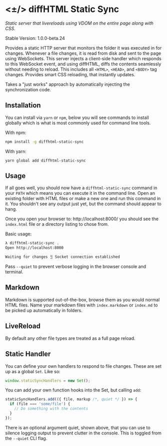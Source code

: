 # <±/> diffHTML Static Sync

*Static server that livereloads using VDOM on the entire page along with CSS.*

Stable Version: 1.0.0-beta.24

Provides a static HTTP server that monitors the folder it was executed in for
changes. Whenever a file changes, it is read from disk and sent to the page
using WebSockets. This server injects a client-side handler which responds to
this WebSocket event, and using diffHTML, diffs the contents seamlessly without
needing to reload. This includes all `<HTML>`, `<HEAD>`, and `<BODY>` tag
changes. Provides smart CSS reloading, that instantly updates.

Takes a "just works" approach by automatically injecting the synchronization
code.

## Installation

You can install via `yarn` or `npm`, below you will see commands to install
globally which is what is most commonly used for command line tools.

With npm:

``` sh
npm install -g diffhtml-static-sync
```

With yarn:

```
yarn global add diffhtml-static-sync
```

## Usage

If all goes well, you should now have a `diffhtml-static-sync` command in your
`PATH` which means you can execute it in the command line. Open an existing
folder with HTML files or make a new one and run this command in it. You
shouldn't see any output just yet, but the command should appear to hang.

Once you open your browser to: http://localhost:8000/ you should see the
`index.html` file or a directory listing to chose from.

Basic usage:

``` sh
λ diffhtml-static-sync .
Open http://localhost:8000

Waiting for changes ⣻ Socket connection established
```

Pass `--quiet` to prevent verbose logging in the browser console and terminal.

## Markdown

Markdown is supported out-of-the-box, browse them as you would normal HTML
files. Name your markdown files with `index.markdown` or `index.md` to be
picked up automatically in folders.

## LiveReload

By default any other file types are treated as a full page reload.

## Static Handler

You can define your own handlers to respond to file changes. These are set up
as a global `Set`. Like so:

``` js
window.staticSyncHandlers = new Set();
```

You can add your own function hooks into the Set, but calling `add`:

``` js
staticSyncHandlers.add(({ file, markup /*, quiet */ }) => {
  if (file === 'some/file') {
    // Do something with the contents
  }
});
```

There is an optional argument quiet, shown above, that you can use to silence
logging output to prevent clutter in the console. This is toggled from the
`--quiet` CLI flag.
